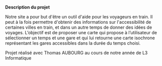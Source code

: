 **Description du projet**

Notre site a pour but d'être un outil d'aide pour les voyageurs en train. Il peut à la fois permettre d'obtenir des informations sur l'accessibilité de certaines villes en train, et dans un autre temps de donner des idées de voyages. L’objectif est de proposer une carte qui propose à l’utilisateur de sélectionner un temps et une gare et qui lui retourne une carte isochrone représentant les gares accessibles dans la durée du temps choisi.


Projet réalisé avec Thomas AUBOURG au cours de notre année de L3 Informatique
